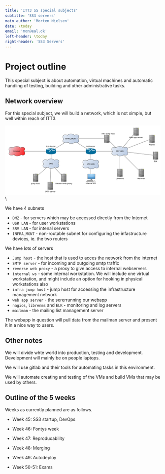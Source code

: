 ```yaml
---
title: 'ITT3 SS special subjects'
subtitle: 'SS3 servers'
main_author: 'Morten Nielsen'
date: \today
email: 'mon@eal.dk'
left-header: \today
right-header: 'SS3 Servers'
---
```



Project outline
====================


This special subject is about automation, virtual machines and automatic handling of testing, building and other administrative tasks.



Network overview
--------------------

For this special subject, we will build a network, which is not simple, but well within reach of ITT3.

![ss3-network.png](projects/ss3-network.png)
\

We have 4 subnets

* `DMZ` - for servers which may be accessed directly from the Internet
* `USR LAN` - for user workstations
* `SRV LAN` - for intenal servers
* `INFRA_MGNT` - non-routable subnet for configuring the infastructure devices, ie. the two routers

We have lots of servers

* `Jump host` - the host that is used to acces the network from the internet
* `SMTP server` - for incoming and outgoing smtp traffic
* `reverse web proxy` - a proxy to give access to internal webservers
* `internal ws` - some internal workstation. We will include one virtual workstation, and might include an option for hooking in physical workstations also
* `infra jump host` - jump host for accessing the infrastructure management network
* `web app server` - the sererrunning our webapp
* `nagios`, `librenms` and `ELK` - monitoring and log servers
* `mailman` - the mailing list management server

The webapp in question will pull data from the mailman server and present it in a nice way to users.


Other notes
--------------------

We will divide whte world into production, testing and development. Development will mainly be on people laptops.

We will use gitlab and their tools for automating tasks in this environment.

We will automate creating and testing of the VMs and build VMs that may be used by others.


Outline of the 5 weeks
-----------------------------

Weeks as currently planned are as follows.

* Week 45: SS3 startup, DevOps

* Week 46: Fontys week

* Week 47: Reproducability

* Week 48: Merging

* Week 49: Autodeploy

* Week 50-51: Exams
